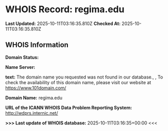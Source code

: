 # WHOIS Record: regima.edu

**Last Updated:** 2025-10-11T03:16:35.810Z
**Checked At:** 2025-10-11T03:16:35.810Z

## WHOIS Information

**Domain Status:** 

**Name Server:** 

**text:** The domain name you requested was not found in our database., , To check the availability of this domain name, please visit our website at https://www.101domain.com/

**Domain Name:** regima.edu

**URL of the ICANN WHOIS Data Problem Reporting System:** http://wdprs.internic.net/

**>>> Last update of WHOIS database:** 2025-10-11T03:16:35+00:00 <<<

